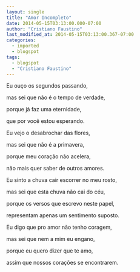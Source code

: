 ```yaml
---
layout: single
title: "Amor Incompleto"
date: 2014-05-15T03:13:00.000-07:00
author: "Cristiano Faustino"
last_modified_at: 2014-05-15T03:13:00.367-07:00
categories:
  - imported
  - blogspot
tags:
  - blogspot
  - "Cristiano Faustino"
---
```

Eu ouço os segundos passando,

mas sei que não é o tempo de verdade,

porque já faz uma eternidade,

que por você estou esperando.



Eu vejo o desabrochar das flores,

mas sei que não é a primavera,

porque meu coração não acelera,

não mais quer saber de outros amores.



Eu sinto a chuva cair escorrer no meu rosto,

mas sei que esta chuva não cai do céu,

porque os versos que escrevo neste papel,

representam apenas um sentimento suposto.



Eu digo que pro amor não tenho coragem,

mas sei que nem a mim eu engano,

porque eu quero dizer que te amo,

assim que nossos corações se encontrarem.
